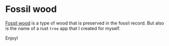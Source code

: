 # Fossil wood

[Fossil wood](https://en.wikipedia.org/wiki/Fossil_wood) is a type of wood that is preserved in the fossil record. But also is the name of a rust `tree` app that I created for myself.

Enjoy!
